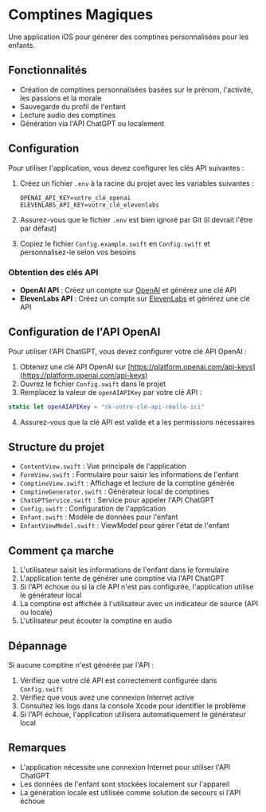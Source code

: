 # Comptines Magiques

Une application iOS pour générer des comptines personnalisées pour les enfants.

## Fonctionnalités

- Création de comptines personnalisées basées sur le prénom, l'activité, les passions et la morale
- Sauvegarde du profil de l'enfant
- Lecture audio des comptines
- Génération via l'API ChatGPT ou localement

## Configuration

Pour utiliser l'application, vous devez configurer les clés API suivantes :

1. Créez un fichier `.env` à la racine du projet avec les variables suivantes :
   ```
   OPENAI_API_KEY=votre_clé_openai
   ELEVENLABS_API_KEY=votre_clé_elevenlabs
   ```

2. Assurez-vous que le fichier `.env` est bien ignoré par Git (il devrait l'être par défaut)

3. Copiez le fichier `Config.example.swift` en `Config.swift` et personnalisez-le selon vos besoins

### Obtention des clés API

- **OpenAI API** : Créez un compte sur [OpenAI](https://platform.openai.com/) et générez une clé API
- **ElevenLabs API** : Créez un compte sur [ElevenLabs](https://elevenlabs.io/) et générez une clé API

## Configuration de l'API OpenAI

Pour utiliser l'API ChatGPT, vous devez configurer votre clé API OpenAI :

1. Obtenez une clé API OpenAI sur [https://platform.openai.com/api-keys](https://platform.openai.com/api-keys)
2. Ouvrez le fichier `Config.swift` dans le projet
3. Remplacez la valeur de `openAIAPIKey` par votre clé API :

```swift
static let openAIAPIKey = "sk-votre-clé-api-réelle-ici"
```

4. Assurez-vous que la clé API est valide et a les permissions nécessaires

## Structure du projet

- `ContentView.swift` : Vue principale de l'application
- `FormView.swift` : Formulaire pour saisir les informations de l'enfant
- `ComptineView.swift` : Affichage et lecture de la comptine générée
- `ComptineGenerator.swift` : Générateur local de comptines
- `ChatGPTService.swift` : Service pour appeler l'API ChatGPT
- `Config.swift` : Configuration de l'application
- `Enfant.swift` : Modèle de données pour l'enfant
- `EnfantViewModel.swift` : ViewModel pour gérer l'état de l'enfant

## Comment ça marche

1. L'utilisateur saisit les informations de l'enfant dans le formulaire
2. L'application tente de générer une comptine via l'API ChatGPT
3. Si l'API échoue ou si la clé API n'est pas configurée, l'application utilise le générateur local
4. La comptine est affichée à l'utilisateur avec un indicateur de source (API ou locale)
5. L'utilisateur peut écouter la comptine en audio

## Dépannage

Si aucune comptine n'est générée par l'API :

1. Vérifiez que votre clé API est correctement configurée dans `Config.swift`
2. Vérifiez que vous avez une connexion Internet active
3. Consultez les logs dans la console Xcode pour identifier le problème
4. Si l'API échoue, l'application utilisera automatiquement le générateur local

## Remarques

- L'application nécessite une connexion Internet pour utiliser l'API ChatGPT
- Les données de l'enfant sont stockées localement sur l'appareil
- La génération locale est utilisée comme solution de secours si l'API échoue 